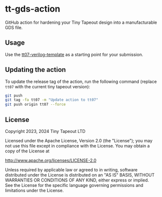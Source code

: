 # tt-gds-action

GitHub action for hardening your Tiny Tapeout design into a manufacturable GDS file.

## Usage

Use the [tt07-verilog-template](https://github.com/TinyTapeout/tt07-verilog-template) as a starting point for your submission.

## Updating the action

To update the release tag of the action, run the following command (replace `tt07` with the current tiny tapeout version):

```bash
git push
git tag -fa tt07 -m "Update action to tt07"
git push origin tt07 --force
```

## License

Copyright 2023, 2024 Tiny Tapeout LTD

Licensed under the Apache License, Version 2.0 (the "License");
you may not use this file except in compliance with the License.
You may obtain a copy of the License at

http://www.apache.org/licenses/LICENSE-2.0

Unless required by applicable law or agreed to in writing, software
distributed under the License is distributed on an "AS IS" BASIS,
WITHOUT WARRANTIES OR CONDITIONS OF ANY KIND, either express or implied.
See the License for the specific language governing permissions and
limitations under the License.
